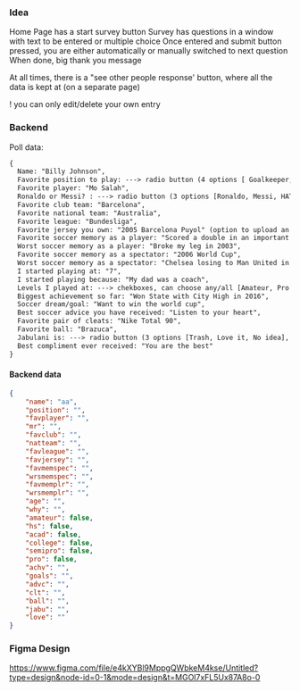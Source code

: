 ### Idea

Home Page has a start survey button
Survey has questions in a window with text to be entered or multiple choice
Once entered and submit button pressed, you are either automatically or manually switched to next question
When done, big thank you message

At all times, there is a "see other people response' button, where all the data is kept at (on a separate page)

! you can only edit/delete your own entry 

### Backend

Poll data:

```diff
{
  Name: "Billy Johnson",
  Favorite position to play: ---> radio button (4 options [ Goalkeeper, Defender, Midfielder, Striker ], can choose one),
  Favorite player: "Mo Salah",
  Ronaldo or Messi? : ---> radio button (3 options [Ronaldo, Messi, HATE BOTH], can choose one),
  Favorite club team: "Barcelona",
  Favorite national team: "Australia",
  Favorite league: "Bundesliga",
  Favorite jersey you own: "2005 Barcelona Puyol" (option to upload an image),
  Favorite soccer memory as a player: "Scored a double in an important game",
  Worst soccer memory as a player: "Broke my leg in 2003",
  Favorite soccer memory as a spectator: "2006 World Cup",
  Worst soccer memory as a spectator: "Chelsea losing to Man United in 2008 CL Final",
  I started playing at: "7",
  I started playing because: "My dad was a coach",
  Levels I played at: ---> chekboxes, can choose any/all [Amateur, Pro Youth Academy, High School, College, Semi-Pro, Pro],
  Biggest achievement so far: "Won State with City High in 2016",
  Soccer dream/goal: "Want to win the world cup",
  Best soccer advice you have received: "Listen to your heart",
  Favorite pair of cleats: "Nike Total 90",
  Favorite ball: "Brazuca",
  Jabulani is: ---> radio button (3 options [Trash, Love it, No idea], can choose one),
  Best compliment ever received: "You are the best"
}
```

#### Backend data

```json
{
    "name": "aa",
    "position": "",
    "favplayer": "",
    "mr": "",
    "favclub": "",
    "natteam": "",
    "favleague": "",
    "favjersey": "",
    "favmemspec": "",
    "wrsmemspec": "",
    "favmemplr": "",
    "wrsmemplr": "",
    "age": "",
    "why": "",
    "amateur": false,
    "hs": false,
    "acad": false,
    "college": false,
    "semipro": false,
    "pro": false,
    "achv": "",
    "goals": "",
    "advc": "",
    "clt": "",
    "ball": "",
    "jabu": "",
    "love": ""
}
```

### Figma Design

https://www.figma.com/file/e4kXYBl9MppgQWbkeM4kse/Untitled?type=design&node-id=0-1&mode=design&t=MGOl7xFL5Ux87A8o-0 

